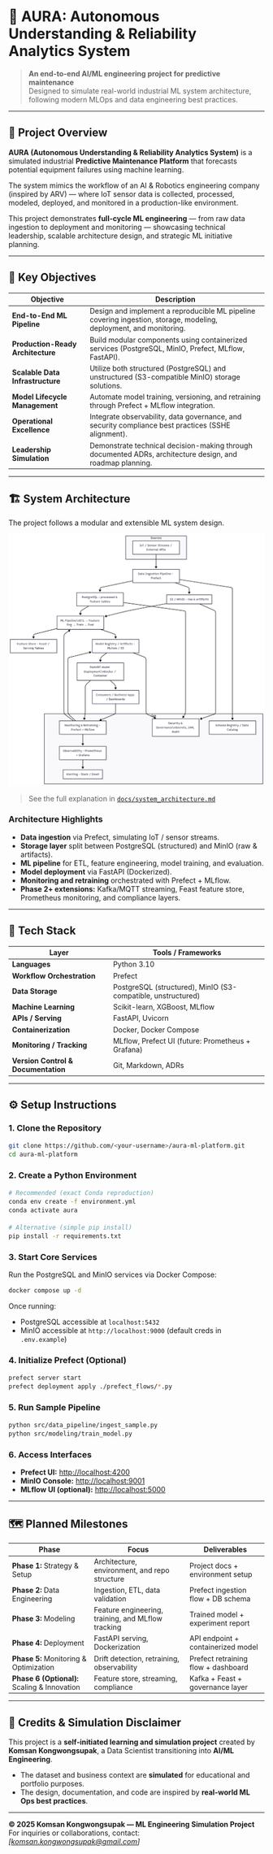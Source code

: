 # 🧠 AURA: Autonomous Understanding & Reliability Analytics System

> **An end-to-end AI/ML engineering project for predictive maintenance**  
> Designed to simulate real-world industrial ML system architecture, following modern MLOps and data engineering best practices.

---

## 📘 Project Overview

**AURA (Autonomous Understanding & Reliability Analytics System)** is a simulated industrial **Predictive Maintenance Platform** that forecasts potential equipment failures using machine learning.

The system mimics the workflow of an AI & Robotics engineering company (inspired by ARV) — where IoT sensor data is collected, processed, modeled, deployed, and monitored in a production-like environment.

This project demonstrates **full-cycle ML engineering** — from raw data ingestion to deployment and monitoring — showcasing technical leadership, scalable architecture design, and strategic ML initiative planning.

---

## 🎯 Key Objectives

| Objective | Description |
|------------|--------------|
| **End-to-End ML Pipeline** | Design and implement a reproducible ML pipeline covering ingestion, storage, modeling, deployment, and monitoring. |
| **Production-Ready Architecture** | Build modular components using containerized services (PostgreSQL, MinIO, Prefect, MLflow, FastAPI). |
| **Scalable Data Infrastructure** | Utilize both structured (PostgreSQL) and unstructured (S3-compatible MinIO) storage solutions. |
| **Model Lifecycle Management** | Automate model training, versioning, and retraining through Prefect + MLflow integration. |
| **Operational Excellence** | Integrate observability, data governance, and security compliance best practices (SSHE alignment). |
| **Leadership Simulation** | Demonstrate technical decision-making through documented ADRs, architecture design, and roadmap planning. |

---

## 🏗️ System Architecture

The project follows a modular and extensible ML system design.

![System Architecture Diagram](./docs/architecture_diagram.png)

> See the full explanation in [`docs/system_architecture.md`](./docs/system_architecture.md)

### Architecture Highlights
- **Data ingestion** via Prefect, simulating IoT / sensor streams.
- **Storage layer** split between PostgreSQL (structured) and MinIO (raw & artifacts).
- **ML pipeline** for ETL, feature engineering, model training, and evaluation.
- **Model deployment** via FastAPI (Dockerized).
- **Monitoring and retraining** orchestrated with Prefect + MLflow.
- **Phase 2+ extensions:** Kafka/MQTT streaming, Feast feature store, Prometheus monitoring, and compliance layers.

---

## 🧰 Tech Stack

| Layer | Tools / Frameworks |
|-------|--------------------|
| **Languages** | Python 3.10 |
| **Workflow Orchestration** | Prefect |
| **Data Storage** | PostgreSQL (structured), MinIO (S3-compatible, unstructured) |
| **Machine Learning** | Scikit-learn, XGBoost, MLflow |
| **APIs / Serving** | FastAPI, Uvicorn |
| **Containerization** | Docker, Docker Compose |
| **Monitoring / Tracking** | MLflow, Prefect UI (future: Prometheus + Grafana) |
| **Version Control & Documentation** | Git, Markdown, ADRs |

---

## ⚙️ Setup Instructions

### 1. Clone the Repository
```bash
git clone https://github.com/<your-username>/aura-ml-platform.git
cd aura-ml-platform
```

### 2. Create a Python Environment
```bash
# Recommended (exact Conda reproduction)
conda env create -f environment.yml
conda activate aura

# Alternative (simple pip install)
pip install -r requirements.txt
```

### 3. Start Core Services

Run the PostgreSQL and MinIO services via Docker Compose:

```bash
docker compose up -d
```

Once running:

* PostgreSQL accessible at `localhost:5432`
* MinIO accessible at `http://localhost:9000` (default creds in `.env.example`)

### 4. Initialize Prefect (Optional)

```bash
prefect server start
prefect deployment apply ./prefect_flows/*.py
```

### 5. Run Sample Pipeline

```bash
python src/data_pipeline/ingest_sample.py
python src/modeling/train_model.py
```

### 6. Access Interfaces

* **Prefect UI:** [http://localhost:4200](http://localhost:4200)
* **MinIO Console:** [http://localhost:9001](http://localhost:9001)
* **MLflow UI (optional):** [http://localhost:5000](http://localhost:5000)

---

## 🗺️ Planned Milestones

| Phase                                        | Focus                                              | Deliverables                        |
| -------------------------------------------- | -------------------------------------------------- | ----------------------------------- |
| **Phase 1:** Strategy & Setup                | Architecture, environment, and repo structure      | Project docs + environment setup    |
| **Phase 2:** Data Engineering                | Ingestion, ETL, data validation                    | Prefect ingestion flow + DB schema  |
| **Phase 3:** Modeling                        | Feature engineering, training, and MLflow tracking | Trained model + experiment report   |
| **Phase 4:** Deployment                      | FastAPI serving, Dockerization                     | API endpoint + containerized model  |
| **Phase 5:** Monitoring & Optimization       | Drift detection, retraining, observability         | Prefect retraining flow + dashboard |
| **Phase 6 (Optional):** Scaling & Innovation | Feature store, streaming, compliance               | Kafka + Feast + governance layer    |

---

## 👏 Credits & Simulation Disclaimer

This project is a **self-initiated learning and simulation project** created by **Komsan Kongwongsupak**,
a Data Scientist transitioning into **AI/ML Engineering**.

* The dataset and business context are **simulated** for educational and portfolio purposes.
* The design, documentation, and code are inspired by **real-world ML Ops best practices**.

---

**© 2025 Komsan Kongwongsupak — ML Engineering Simulation Project**
For inquiries or collaborations, contact: *[[komsan.kongwongsupak@gmail.com](mailto:your.email@example.com)]*
